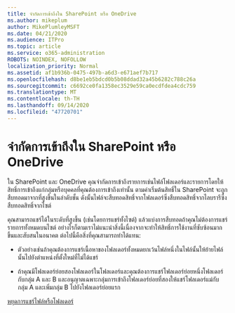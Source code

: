 ```yaml
---
title: จำกัดการเข้าถึงใน SharePoint หรือ OneDrive
ms.author: mikeplum
author: MikePlumleyMSFT
ms.date: 04/21/2020
ms.audience: ITPro
ms.topic: article
ms.service: o365-administration
ROBOTS: NOINDEX, NOFOLLOW
localization_priority: Normal
ms.assetid: af1b936b-0475-497b-a6d3-e671aef7b717
ms.openlocfilehash: d8be1eb5bdcd0b5b08ddad32a45b6282c788c26a
ms.sourcegitcommit: c6692ce0fa1358ec3529e59ca0ecdfdea4cdc759
ms.translationtype: MT
ms.contentlocale: th-TH
ms.lasthandoff: 09/14/2020
ms.locfileid: "47720701"
---
```

# <a name="restrict-access-in-sharepoint-or-onedrive"></a>จำกัดการเข้าถึงใน SharePoint หรือ OneDrive

ใน SharePoint และ OneDrive คุณจำกัดการเข้าถึงรายการเช่นไฟล์โฟลเดอร์และรายการโดยให้สิทธิ์การเข้าถึงแก่กลุ่มหรือบุคคลที่คุณต้องการเข้าถึงเท่านั้น ตามค่าเริ่มต้นสิทธิ์ใน SharePoint จะถูกสืบทอดมาจากที่สูงขึ้นในลำดับชั้น ดังนั้นไฟล์จะสืบทอดสิทธิ์จากโฟลเดอร์ซึ่งสืบทอดสิทธิ์จากไลบรารีซึ่งสืบทอดสิทธิ์จากไซต์
  
คุณสามารถแชร์ได้ในระดับที่สูงขึ้น (เช่นโดยการแชร์ทั้งไซต์) แล้วแบ่งการสืบทอดถ้าคุณไม่ต้องการแชร์รายการทั้งหมดบนไซต์ อย่างไรก็ตามเราไม่แนะนำสิ่งนี้เนื่องจากจะทำให้สิทธิ์การใช้งานที่ซับซ้อนมากขึ้นและสับสนในอนาคต ต่อไปนี้คือสิ่งที่คุณสามารถทำได้แทน:
  
- ตัวอย่างเช่นถ้าคุณต้องการแชร์เนื้อหาของโฟลเดอร์ทั้งหมดยกเว้นไฟล์หนึ่งในไฟล์นั้นให้ย้ายไฟล์นั้นไปยังตำแหน่งที่ตั้งใหม่ที่ไม่ได้แชร์
    
- ถ้าคุณมีโฟลเดอร์ย่อยสองโฟลเดอร์ในโฟลเดอร์และคุณต้องการแชร์โฟลเดอร์ย่อยหนึ่งโฟลเดอร์กับกลุ่ม A และ B และอนุญาตเฉพาะกลุ่มการเข้าถึงโฟลเดอร์ย่อยที่สองให้แชร์โฟลเดอร์แม่กับกลุ่ม A และเพิ่มกลุ่ม B ไปยังโฟลเดอร์ย่อยแรก
    
[หยุดการแชร์ไฟล์หรือโฟลเดอร์ ](https://go.microsoft.com/fwlink/?linkid=2008861)
  

